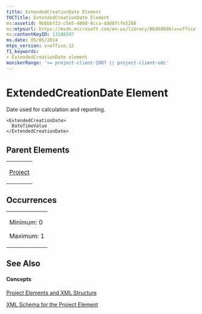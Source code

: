 ```yaml
---
title: ExtendedCreationDate Element
TOCTitle: ExtendedCreationDate Element
ms:assetid: 9b8bbf23-c5e5-4868-8cca-ddd8fcfe5288
ms:mtpsurl: https://msdn.microsoft.com/en-us/library/Bb968606(v=office.12)
ms:contentKeyID: 13188297
ms.date: 05/05/2014
mtps_version: v=office.12
f1_keywords:
- ExtendedCreationDate element
monikerRange: '>= project-client-2007 || project-client-odc'
---
```


# ExtendedCreationDate Element




Date used for calculation and reporting.

    <ExtendedCreationDate>
      DateTimeValue
    </ExtendedCreationDate>

## Parent Elements

<table>
<colgroup>
<col style="width: 100%" />
</colgroup>
<tbody>
<tr class="odd">
<td><p><a href="project-element.md">Project</a></p></td>
</tr>
</tbody>
</table>

## Occurrences

<table>
<colgroup>
<col style="width: 100%" />
</colgroup>
<tbody>
<tr class="odd">
<td><p>Minimum: 0</p>
<p>Maximum: 1</p></td>
</tr>
</tbody>
</table>

## See Also

#### Concepts

[Project Elements and XML Structure](project-elements-and-xml-structure.md)

[XML Schema for the Project Element](xml-schema-for-the-project-element.md)

